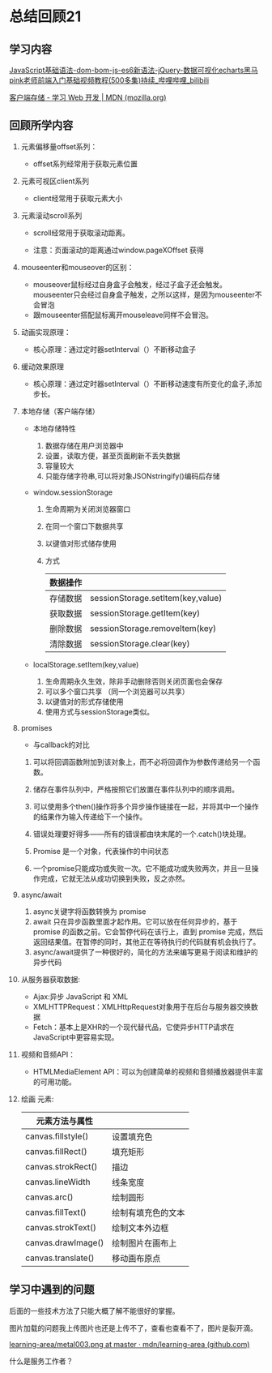# 总结回顾21

## 学习内容

[JavaScript基础语法-dom-bom-js-es6新语法-jQuery-数据可视化echarts黑马pink老师前端入门基础视频教程(500多集)持续_哔哩哔哩_bilibili](https://www.bilibili.com/video/BV1Sy4y1C7ha?p=318)

[客户端存储 - 学习 Web 开发 | MDN (mozilla.org)](https://developer.mozilla.org/zh-CN/docs/Learn/JavaScript/Client-side_web_APIs/Client-side_storage)

## 回顾所学内容

1. 元素偏移量offset系列：

   * offset系列经常用于获取元素位置 

2. 元素可视区client系列

   * client经常用于获取元素大小

3. 元素滚动scroll系列

   * scroll经常用于获取滚动距离。

   * 注意：页面滚动的距离通过window.pageXOffset 获得

4. mouseenter和mouseover的区别：

   * mouseover鼠标经过自身盒子会触发，经过子盒子还会触发。mouseenter只会经过自身盒子触发，之所以这样，是因为mouseenter不会冒泡
   * 跟mouseenter搭配鼠标离开mouseleave同样不会冒泡。

5. 动画实现原理：

   * 核心原理：通过定时器setInterval（）不断移动盒子

6. 缓动效果原理

   * 核心原理：通过定时器setInterval（）不断移动速度有所变化的盒子,添加步长。

7. 本地存储（客户端存储）

   * 本地存储特性

     1. 数据存储在用户浏览器中
     2. 设置，读取方便，甚至页面刷新不丢失数据
     3. 容量较大
     4. 只能存储字符串,可以将对象JSONstringify()编码后存储

   * window.sessionStorage

     1. 生命周期为关闭浏览器窗口

     2. 在同一个窗口下数据共享

     3. 以键值对形式储存使用

     4. 方式

        | 数据操作 |                                   |
        | -------- | --------------------------------- |
        | 存储数据 | sessionStorage.setItem(key,value) |
        | 获取数据 | sessionStorage.getItem(key)       |
        | 删除数据 | sessionStorage.removeItem(key)    |
        | 清除数据 | sessionStorage.clear(key)         |

   * localStorage.setItem(key,value)

     1. 生命周期永久生效，除非手动删除否则关闭页面也会保存
     2. 可以多个窗口共享 （同一个浏览器可以共享）
     3. 以键值对的形式存储使用
     4. 使用方式与sessionStorage类似。

8. promises

   * 与callback的对比

   1. 可以将回调函数附加到该对象上，而不必将回调作为参数传递给另一个函数。

   2. 储存在事件队列中，严格按照它们放置在事件队列中的顺序调用。
   3. 可以使用多个then()操作将多个异步操作链接在一起，并将其中一个操作的结果作为输入传递给下一个操作。
   4. 错误处理要好得多——所有的错误都由块末尾的一个.catch()块处理。
   5. Promise 是一个对象，代表操作的中间状态 
   6. 一个promise只能成功或失败一次。它不能成功或失败两次，并且一旦操作完成，它就无法从成功切换到失败，反之亦然。

9. async/await

   1. async关键字将函数转换为 promise
   2. await 只在异步函数里面才起作用。它可以放在任何异步的，基于 promise 的函数之前。它会暂停代码在该行上，直到 promise 完成，然后返回结果值。在暂停的同时，其他正在等待执行的代码就有机会执行了。
   3. async/await提供了一种很好的，简化的方法来编写更易于阅读和维护的异步代码

10. 从服务器获取数据:

    * Ajax:异步 JavaScript 和 XML
    * XMLHTTPRequest：XMLHttpRequest对象用于在后台与服务器交换数据
    * Fetch：基本上是XHR的一个现代替代品，它使异步HTTP请求在JavaScript中更容易实现。

11. 视频和音频API：

    * HTMLMediaElement API：可以为创建简单的视频和音频播放器提供丰富的可用功能。

12. 绘画<canvas> 元素:

    | 元素方法与属性     |                    |
    | ------------------ | :----------------- |
    | canvas.fillstyle() | 设置填充色         |
    | canvas.fillRect()  | 填充矩形           |
    | canvas.strokRect() | 描边               |
    | canvas.lineWidth   | 线条宽度           |
    | canvas.arc()       | 绘制圆形           |
    | canvas.fillText()  | 绘制有填充色的文本 |
    | canvas.strokText() | 绘制文本外边框     |
    | canvas.drawImage() | 绘制图片在画布上   |
    | canvas.translate() | 移动画布原点       |

## 学习中遇到的问题

后面的一些技术方法了只能大概了解不能很好的掌握。

图片加载的问题我上传图片也还是上传不了，查看也查看不了，图片是裂开滴。

[learning-area/metal003.png at master · mdn/learning-area (github.com)](https://github.com/mdn/learning-area/blob/master/javascript/apis/drawing-graphics/threejs-cube/metal003.png)

什么是服务工作者？

